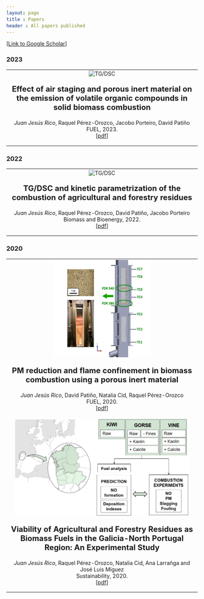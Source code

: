 ```yaml
---
layout: page
title : Papers
header : All papers published
---
```

[<a href='https://scholar.google.com/citations?hl=es&user=eB0Gb3EAAAAJ&view_op=list_works&sortby=title'>Link to Google Scholar</a>]


### 2023
<table class="imgtable">
  <tr>
    <td align="center" valign="middle">
		<img class="middle" src="/images/papers/impingers" alt="TG/DSC" width="530" height="256"/>
		<p style="font-size:20px; ">
			<b>Effect of air staging and porous inert material on the emission of volatile organic compounds in solid biomass combustion</b> <br />
		</p>
		<p> <i>Juan Jesús Rico</i>, Raquel Pérez-Orozco, Jacobo Porteiro, David Patiño <br />
			FUEL, 2023. <br />
			[<a href="https://doi.org/10.1016/j.fuel.2023.128907">pdf</a>]
		</p>
    </td>
</table>


### 2022
<table class="imgtable">
  <tr>
    <td align="center" valign="middle">
		<img class="middle" src="/images/papers/TGDSC" alt="TG/DSC" width="500" height="256"/>
		<p style="font-size:20px; ">
			<b>TG/DSC and kinetic parametrization of the combustion of agricultural and forestry residues</b> <br />
		</p>
		<p> <i>Juan Jesús Rico</i>, Raquel Pérez-Orozco, David Patiño, Jacobo Porteiro <br />
			Biomass and Bioenergy, 2022. <br />
			[<a href="https://doi.org/10.1016/j.biombioe.2022.106485">pdf</a>]
		</p>
    </td>
</table>


### 2020
<table class="imgtable">
  <tr>
    <td align="center" valign="middle">
		<img class="middle" src="/images/papers/PIMdeep.jpg" alt="PIM" width="256" height="256"/>
		<p style="font-size:20px; ">
			<b>PM reduction and flame confinement in biomass combustion using a porous inert material</b> <br />
		</p>
		<p> <i>Juan Jesús Rico</i>, David Patiño, Natalia Cid, Raquel Pérez-Orozco <br />
			FUEL, 2020. <br />
			[<a href="https://doi.org/10.1016/j.fuel.2020.118496">pdf</a>]
		</p>
    </td>
  </tr>
  <tr>
    <td align="center" valign="middle">
		<img class="middle" src="/images/papers/esquema.png" alt="Combustibles" width="460" height="256"/>
		<p style="font-size:20px; ">
			<b>Viability of Agricultural and Forestry Residues as Biomass Fuels in the Galicia-North Portugal Region: An Experimental Study</b> <br />
		</p>
		<p> <i>Juan Jesús Rico</i>, Raquel Pérez-Orozco, Natalia Cid, Ana Larrañga and José Luis Míguez <br />
			Sustainability, 2020. <br />
			[<a href="http://dx.doi.org/10.3390/su12198206">pdf</a>]
		</p>
    </td>
  </tr>
</table>


